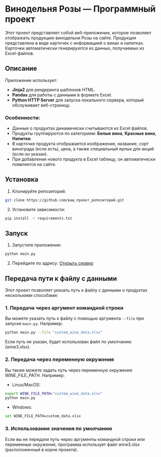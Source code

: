 # Винодельня Розы — Программный проект

Этот проект представляет собой веб-приложение, которое позволяет отображать продукцию винодельни Розы на сайте. Продукция представлена в виде карточек с информацией о винах и напитках. Карточки автоматически генерируются из данных, получаемых из Excel-файлов.

## Описание

Приложение использует:

- **Jinja2** для рендеринга шаблонов HTML.
- **Pandas** для работы с данными в формате Excel.
- **Python HTTP Server** для запуска локального сервера, который обслуживает веб-страницу.

### Особенности:
- Данные о продуктах динамически считываются из Excel файлов.
- Продукты группируются по категориям: **Белые вина**, **Красные вина**, **Напитки**.
- В карточке продукта отображается изображение, название, сорт винограда (если есть), цена, а также специальный ярлык для акций (если он указан).
- При добавлении нового продукта в Excel таблицу, он автоматически появляется на сайте.

## Установка

1. Клонируйте репозиторий:

```bash
git clone https://github.com/ваш_проект_репозиторий.git
```

2. Установите зависимости:

```bash
pip install -r requirements.txt
```

## Запуск

1. Запустите приложение:
```bash
python main.py
```

2. Перейдите по адресу:
   [Открыть сервер](http://127.0.0.1:8000)

## Передача пути к файлу с данными

Этот проект позволяет указать путь к файлу с данными о продуктах несколькими способами:

### 1. Передача через аргумент командной строки
Вы можете указать путь к файлу с помощью аргумента `--file` при запуске `main.py`. Например:

```bash
python main.py --file "custom_wine_data.xlsx"
```
Если путь не указан, будет использован файл по умолчанию (wine3.xlsx).

### 2. Передача через переменную окружения
Вы также можете задать путь через переменную окружения WINE_FILE_PATH. Например:
* Linux/MacOS:
```bash
export WINE_FILE_PATH="custom_wine_data.xlsx"
python main.py
```
* Windows:
```bash
set WINE_FILE_PATH=custom_data.xlsx
```

### 3. Использование значения по умолчанию
Если вы не передали путь через аргументы командной строки или переменные окружения, 
программа использует файл wine3.xlsx (расположенный в корне проекта).